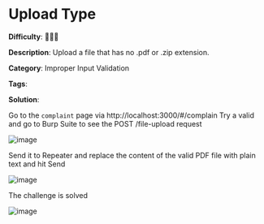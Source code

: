# Upload Type

**Difficulty**: :star2::star2::star2:

**Description**: Upload a file that has no .pdf or .zip extension.

**Category**: Improper Input Validation

**Tags**:

**Solution**:

Go to the `complaint` page via http://localhost:3000/#/complain
Try a valid and go to Burp Suite to see the POST /file-upload request

![image](https://user-images.githubusercontent.com/63692190/180630229-025abeaf-72ca-4d94-b448-a44294578999.png)

Send it to Repeater and replace the content of the valid PDF file with plain text and hit Send

![image](https://user-images.githubusercontent.com/63692190/180630411-7f38a6e4-0907-4ba2-aa74-a328554d9c08.png)

The challenge is solved

![image](https://user-images.githubusercontent.com/63692190/180630422-8bf68fe7-af9c-41e1-ac29-2d70d1dfc53a.png)
